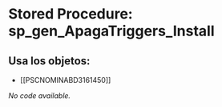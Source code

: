 # Stored Procedure: sp_gen_ApagaTriggers_Install

## Usa los objetos:
- [[PSCNOMINABD3161450]]

*No code available.*
